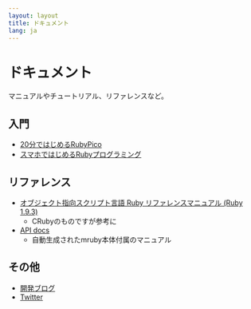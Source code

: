 ```yaml
---
layout: layout
title: ドキュメント
lang: ja
---
```

# ドキュメント

マニュアルやチュートリアル、リファレンスなど。

## 入門

- [20分ではじめるRubyPico](./quickstart.html)
- [スマホではじめるRubyプログラミング](./sumaho_de_ruby)

## リファレンス

- [オブジェクト指向スクリプト言語 Ruby リファレンスマニュアル (Ruby 1.9.3)](http://docs.ruby-lang.org/ja/1.9.3/doc/index.html)
  - CRubyのものですが参考に
- [API docs](http://mruby.org/docs/api)
  - 自動生成されたmruby本体付属のマニュアル

## その他

- [開発ブログ](http://ongaeshi.hatenablog.com/archive/category/rubypico)
- [Twitter](https://twitter.com/ongaeshi)
